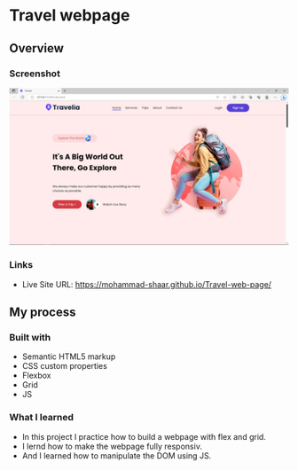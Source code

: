 # Travel webpage

## Overview

### Screenshot

![](./images/Screenshot.png)

### Links

- Live Site URL: https://mohammad-shaar.github.io/Travel-web-page/

## My process

### Built with

- Semantic HTML5 markup
- CSS custom properties
- Flexbox
- Grid
- JS

### What I learned

- In this project I practice how to build a webpage with flex and grid.
- I lernd how to make the webpage fully responsiv.
- And I learned how to manipulate the DOM using JS.
